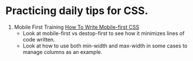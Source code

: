 # Practicing daily tips for CSS.

01. Mobile First Training [How To Write Mobile-first CSS](https://zellwk.com/blog/how-to-write-mobile-first-css/)
	+ Look at mobile-first vs destop-first to see how it minimizes lines of code written.
	+ Look at how to use both min-width and max-width in some cases to manage columns as an example.
